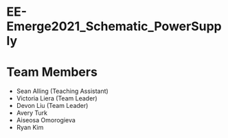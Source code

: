 # EE-Emerge2021_Schematic_PowerSupply

# Team Members
* Sean Alling (Teaching Assistant)
* Victoria Liera (Team Leader)
* Devon Liu (Team Leader)
* Avery Turk
* Aiseosa Omorogieva
* Ryan Kim
